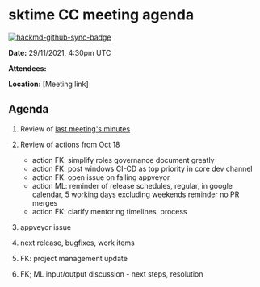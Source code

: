 # sktime CC meeting agenda

[![hackmd-github-sync-badge](https://hackmd.io/y1OcL1QMQLiZjRwVB0t0RQ/badge)](https://hackmd.io/y1OcL1QMQLiZjRwVB0t0RQ)

**Date:** 
29/11/2021, 4:30pm UTC

**Attendees:** 

**Location:** 
[Meeting link]

## Agenda
1. Review of [last meeting's minutes](https://github.com/sktime/community-council/tree/master/previous_meetings)
2. Review of actions from Oct 18
    * action FK: simplify roles governance document greatly
    * action FK: post windows CI-CD as top priority in core dev channel
    * action FK: open issue on failing appveyor
    * action ML: reminder of release schedules, regular, in google calendar, 5 working days excluding weekends reminder no PR merges
    * action FK: clarify mentoring timelines, process 

4. appveyor issue
5. next release, bugfixes, work items
6. FK: project management update
7. FK; ML input/output discussion - next steps, resolution
